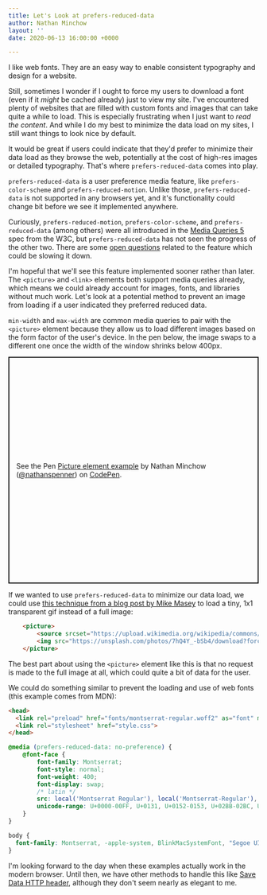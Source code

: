 ```yaml
---
title: Let's Look at prefers-reduced-data
author: Nathan Minchow
layout: ''
date: 2020-06-13 16:00:00 +0000

---
```

I like web fonts. They are an easy way to enable consistent typography and design for a website.

Still, sometimes I wonder if I ought to force my users to download a font (even if it _might_ be cached already) just to view my site. I've encountered plenty of websites that are filled with custom fonts and images that can take quite a while to load. This is especially frustrating when I just want to _read the content_. And while I do my best to minimize the data load on my sites, I still want things to look nice by default.

It would be great if users could indicate that they'd prefer to minimize their data load as they browse the web, potentially at the cost of high-res images or detailed typography. That's where `prefers-reduced-data` comes into play.

`prefers-reduced-data` is a user preference media feature, like `prefers-color-scheme` and `prefers-reduced-motion`. Unlike those, `prefers-reduced-data` is not supported in any browsers yet, and it's functionality could change bit before we see it implemented anywhere.

Curiously, `prefers-reduced-motion`, `prefers-color-scheme`, and `prefers-reduced-data` (among others) were all introduced in the [Media Queries 5 ](https://drafts.csswg.org/mediaqueries-5/) spec from the W3C, but `prefers-reduced-data` has not seen the progress of the other two. There are some [open questions](https://github.com/w3c/csswg-drafts/issues?q=is%3Aissue+is%3Aopen+label%3Amediaqueries-5+prefers-reduced-data) related to the feature which could be slowing it down.

I'm hopeful that we'll see this feature implemented sooner rather than later. The `<picture>` and `<link>` elements both support media queries already, which means we could already account for images, fonts, and libraries without much work. Let's look at a potential method to prevent an image from loading if a user indicated they preferred reduced data.

`min-width` and `max-width` are common media queries to pair with the `<picture>` element because they allow us to load different images based on the form factor of the user's device. In the pen below, the image swaps to a different one once the width of the window shrinks below 400px.

<p class="codepen" data-height="456" data-theme-id="dark" data-default-tab="html,result" data-user="nathanspenner" data-slug-hash="zYrBNYM" style="height: 456px; box-sizing: border-box; display: flex; align-items: center; justify-content: center; border: 2px solid; margin: 1em 0; padding: 1em;" data-pen-title="Picture element example">
  <span>See the Pen <a href="https://codepen.io/nathanspenner/pen/zYrBNYM">
  Picture element example</a> by Nathan Minchow (<a href="https://codepen.io/nathanspenner">@nathanspenner</a>)
  on <a href="https://codepen.io">CodePen</a>.</span>
</p>
<script async src="https://static.codepen.io/assets/embed/ei.js"></script>

If we wanted to use `prefers-reduced-data` to minimize our data load, we could use [this technique from a blog post by Mike Masey](https://medium.com/@mike_masey/how-to-use-the-picture-element-to-prevent-images-loading-on-mobile-devices-1376e33b190e) to load a tiny, 1x1 transparent gif instead of a full image:

```html
    <picture>
        <source srcset="https://upload.wikimedia.org/wikipedia/commons/c/ce/Transparent.gif" media="(prefers-reduced-data: reduce)">
        <img src="https://unsplash.com/photos/7hQ4Y_-bSb4/download?force=true&w=640" />
    </picture>
```
The best part about using the `<picture>` element like this is that no request is made to the full image at all, which could quite a bit of data for the user.

We could do something similar to prevent the loading and use of web fonts (this example comes from MDN):

```html
<head>
  <link rel="preload" href="fonts/montserrat-regular.woff2" as="font" media="(prefers-reduced-data: no-preference)" crossorigin>
  <link rel="stylesheet" href="style.css">
</head>
```
```css
@media (prefers-reduced-data: no-preference) {
    @font-face {
        font-family: Montserrat;
        font-style: normal;
        font-weight: 400;
        font-display: swap;
        /* latin */
        src: local('Montserrat Regular'), local('Montserrat-Regular'), url('fonts/montserrat-regular.woff2') format('woff2');
        unicode-range: U+0000-00FF, U+0131, U+0152-0153, U+02BB-02BC, U+02C6, U+02DA, U+02DC, U+2000-206F, U+2074, U+20AC, U+2122, U+2191, U+2193, U+2212, U+2215, U+FEFF, U+FFFD;
    }
}

body {
  font-family: Montserrat, -apple-system, BlinkMacSystemFont, "Segoe UI", Roboto, Helvetica, Arial, "Microsoft YaHei", sans-serif, "Apple Color Emoji", "Segoe UI Emoji", "Segoe UI Symbol";
}
```

I'm looking forward to the day when these examples actually work in the modern browser. Until then, we have other methods to handle this like [Save Data HTTP header](https://developer.mozilla.org/en-US/docs/Web/HTTP/Headers/Save-Data), although they don't seem nearly as elegant to me.